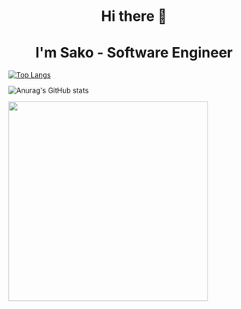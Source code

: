 <h1 align="center">Hi there 👋</h1>
<h1 align="center">I'm Sako - Software Engineer</h1>  

[![Top Langs](https://github-readme-stats.vercel.app/api/top-langs/?username=sarkis1231&layout=compact&theme=algolia&count_private=true)](https://github.com/anuraghazra/github-readme-stats)

![Anurag's GitHub stats](https://github-readme-stats.vercel.app/api?username=sarkis1231&show_icons=true&count_private=true&theme=algolia)

<img width="400px" src="https://github-readme-stats.vercel.app/api/top-langs/?username=sarkis1231&layout=compact&theme=algolia&count_private=true"></img> 

<!--
**sarkis1231/sarkis1231** is a ✨ _special_ ✨ repository because its `README.md` (this file) appears on your GitHub profile.

Here are some ideas to get you started:

- 🔭 I’m currently working on ...
- 🌱 I’m currently learning ...
- 👯 I’m looking to collaborate on ...
- 🤔 I’m looking for help with ...
- 💬 Ask me about ...
- 📫 How to reach me: ...
- 😄 Pronouns: ...
- ⚡ Fun fact: ...
-->

